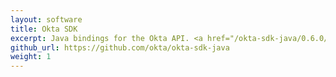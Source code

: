 ```yaml
---
layout: software
title: Okta SDK
excerpt: Java bindings for the Okta API. <a href="/okta-sdk-java/0.6.0/apidocs/">Documentation here</a>.
github_url: https://github.com/okta/okta-sdk-java
weight: 1
---
```



